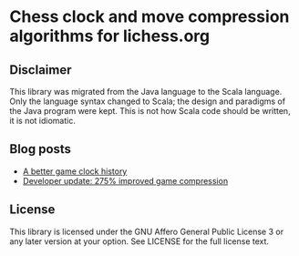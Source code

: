 # Chess clock and move compression algorithms for lichess.org

## Disclaimer

This library was migrated from the Java language to the Scala language.
Only the language syntax changed to Scala; the design and paradigms of the Java program were kept.
This is not how Scala code should be written, it is not idiomatic.

## Blog posts

- [A better game clock history](https://lichess.org/blog/WOEVrjAAALNI-fWS/a-better-game-clock-history)
- [Developer update: 275% improved game compression](https://lichess.org/blog/Wqa7GiAAAOIpBLoY/developer-update-275-improved-game-compression)

## License

This library is licensed under the GNU Affero General Public License 3 or
any later version at your option. See LICENSE for the full license text.
